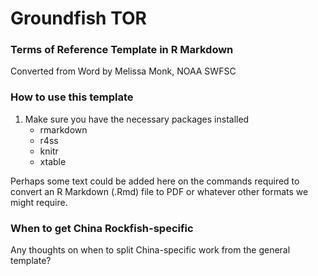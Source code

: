 # Groundfish TOR #

### Terms of Reference Template in R Markdown

Converted from Word by Melissa Monk, NOAA SWFSC

### How to use this template

1. Make sure you have the necessary packages installed
    * rmarkdown
    * r4ss
    * knitr
    * xtable

Perhaps some text could be added here on the commands required to convert an R Markdown (.Rmd) file to PDF or whatever other formats we might require.

### When to get China Rockfish-specific

Any thoughts on when to split China-specific work from the general template?